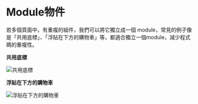 # Module物件

若多個頁面中，有重複的組件，我們可以將它獨立成一個 module，常見的例子像是「共用底標」、「浮貼在下方的購物車」等，都適合獨立一個module，減少程式碼的重複性。

**共用底標**

![共用底標](footer.png)

**浮貼在下方的購物車**

![浮貼在下方的購物車](shoppingCart.png)
